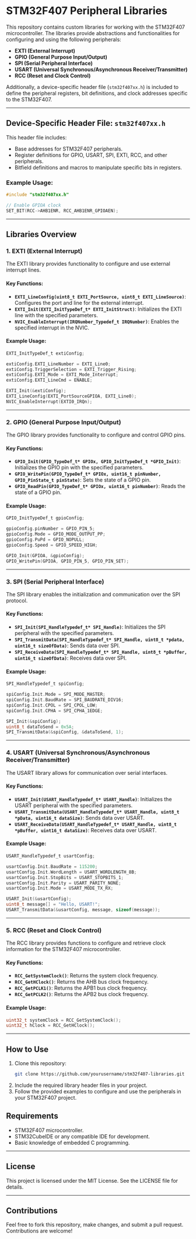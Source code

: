 # STM32F407 Peripheral Libraries

This repository contains custom libraries for working with the STM32F407 microcontroller. The libraries provide abstractions and functionalities for configuring and using the following peripherals:

- **EXTI (External Interrupt)**
- **GPIO (General Purpose Input/Output)**
- **SPI (Serial Peripheral Interface)**
- **USART (Universal Synchronous/Asynchronous Receiver/Transmitter)**
- **RCC (Reset and Clock Control)**

Additionally, a device-specific header file (`stm32f407xx.h`) is included to define the peripheral registers, bit definitions, and clock addresses specific to the STM32F407.

---

## Device-Specific Header File: `stm32f407xx.h`
This header file includes:
- Base addresses for STM32F407 peripherals.
- Register definitions for GPIO, USART, SPI, EXTI, RCC, and other peripherals.
- Bitfield definitions and macros to manipulate specific bits in registers.

### Example Usage:
```c
#include "stm32f407xx.h"

// Enable GPIOA clock
SET_BIT(RCC->AHB1ENR, RCC_AHB1ENR_GPIOAEN);
```

---

## Libraries Overview

### 1. EXTI (External Interrupt)
The EXTI library provides functionality to configure and use external interrupt lines.

#### Key Functions:
- **`EXTI_LineConfig(uint8_t EXTI_PortSource, uint8_t EXTI_LineSource)`**: Configures the port and line for the external interrupt.
- **`EXTI_Init(EXTI_InitTypeDef_t* EXTI_InitStruct)`**: Initializes the EXTI line with the specified parameters.
- **`NVIC_EnableInterrupt(IRQNumber_Typedef_t IRQNumber)`**: Enables the specified interrupt in the NVIC.

#### Example Usage:
```c
EXTI_InitTypeDef_t extiConfig;

extiConfig.EXTI_LineNumber = EXTI_Line0;
extiConfig.TriggerSelection = EXTI_Trigger_Rising;
extiConfig.EXTI_Mode = EXTI_Mode_Interrupt;
extiConfig.EXTI_LineCmd = ENABLE;

EXTI_Init(&extiConfig);
EXTI_LineConfig(EXTI_PortSourceGPIOA, EXTI_Line0);
NVIC_EnableInterrupt(EXTI0_IRQn);
```

---

### 2. GPIO (General Purpose Input/Output)
The GPIO library provides functionality to configure and control GPIO pins.

#### Key Functions:
- **`GPIO_Init(GPIO_TypeDef_t* GPIOx, GPIO_InitTypeDef_t *GPIO_Init)`**: Initializes the GPIO pin with the specified parameters.
- **`GPIO_WritePin(GPIO_TypeDef_t* GPIOx, uint16_t pinNumber, GPIO_PinState_t pinState)`**: Sets the state of a GPIO pin.
- **`GPIO_ReadPin(GPIO_TypeDef_t* GPIOx, uint16_t pinNumber)`**: Reads the state of a GPIO pin.

#### Example Usage:
```c
GPIO_InitTypeDef_t gpioConfig;

gpioConfig.pinNumber = GPIO_PIN_5;
gpioConfig.Mode = GPIO_MODE_OUTPUT_PP;
gpioConfig.PuPd = GPIO_NOPULL;
gpioConfig.Speed = GPIO_SPEED_HIGH;

GPIO_Init(GPIOA, &gpioConfig);
GPIO_WritePin(GPIOA, GPIO_PIN_5, GPIO_PIN_SET);
```

---

### 3. SPI (Serial Peripheral Interface)
The SPI library enables the initialization and communication over the SPI protocol.

#### Key Functions:
- **`SPI_Init(SPI_HandleTypedef_t* SPI_Handle)`**: Initializes the SPI peripheral with the specified parameters.
- **`SPI_TransmitData(SPI_HandleTypedef_t* SPI_Handle, uint8_t *pdata, uint16_t sizeOfData)`**: Sends data over SPI.
- **`SPI_ReceiveData(SPI_HandleTypedef_t* SPI_Handle, uint8_t *pBuffer, uint16_t sizeOfData)`**: Receives data over SPI.

#### Example Usage:
```c
SPI_HandleTypedef_t spiConfig;

spiConfig.Init.Mode = SPI_MODE_MASTER;
spiConfig.Init.BaudRate = SPI_BAUDRATE_DIV16;
spiConfig.Init.CPOL = SPI_CPOL_LOW;
spiConfig.Init.CPHA = SPI_CPHA_1EDGE;

SPI_Init(&spiConfig);
uint8_t dataToSend = 0x5A;
SPI_TransmitData(&spiConfig, &dataToSend, 1);
```

---

### 4. USART (Universal Synchronous/Asynchronous Receiver/Transmitter)
The USART library allows for communication over serial interfaces.

#### Key Functions:
- **`USART_Init(USART_HandleTypedef_t* USART_Handle)`**: Initializes the USART peripheral with the specified parameters.
- **`USART_TransmitData(USART_HandleTypedef_t* USART_Handle, uint8_t *pData, uint16_t dataSize)`**: Sends data over USART.
- **`USART_ReceiveData(USART_HandleTypedef_t* USART_Handle, uint8_t *pBuffer, uint16_t dataSize)`**: Receives data over USART.

#### Example Usage:
```c
USART_HandleTypedef_t usartConfig;

usartConfig.Init.BaudRate = 115200;
usartConfig.Init.WordLength = USART_WORDLENGTH_8B;
usartConfig.Init.StopBits = USART_STOPBITS_1;
usartConfig.Init.Parity = USART_PARITY_NONE;
usartConfig.Init.Mode = USART_MODE_TX_RX;

USART_Init(&usartConfig);
uint8_t message[] = "Hello, USART!";
USART_TransmitData(&usartConfig, message, sizeof(message));
```

---

### 5. RCC (Reset and Clock Control)
The RCC library provides functions to configure and retrieve clock information for the STM32F407 microcontroller.

#### Key Functions:
- **`RCC_GetSystemClock()`**: Returns the system clock frequency.
- **`RCC_GetHClock()`**: Returns the AHB bus clock frequency.
- **`RCC_GetPCLK1()`**: Returns the APB1 bus clock frequency.
- **`RCC_GetPCLK2()`**: Returns the APB2 bus clock frequency.

#### Example Usage:
```c
uint32_t systemClock = RCC_GetSystemClock();
uint32_t hClock = RCC_GetHClock();
```

---

## How to Use
1. Clone this repository:
   ```bash
   git clone https://github.com/yourusername/stm32f407-libraries.git
   ```
2. Include the required library header files in your project.
3. Follow the provided examples to configure and use the peripherals in your STM32F407 project.

## Requirements
- STM32F407 microcontroller.
- STM32CubeIDE or any compatible IDE for development.
- Basic knowledge of embedded C programming.

---

## License
This project is licensed under the MIT License. See the LICENSE file for details.

---

## Contributions
Feel free to fork this repository, make changes, and submit a pull request. Contributions are welcome!

